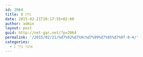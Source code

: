 ```yaml
---
id: 2064
title: גליון 8
date: 2015-02-21T20:17:55+02:00
author: admin
layout: post
guid: http://net-gar.net/?p=2064
permalink: '/2015/02/21/%d7%92%d7%9c%d7%99%d7%95%d7%9f-8-4/'
categories:
  - אתגר כרך ג
---
```

